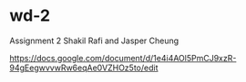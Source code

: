 # wd-2
Assignment 2
Shakil Rafi and Jasper Cheung

https://docs.google.com/document/d/1e4i4AOl5PmCJ9xzR-94gEegwvvwRw6eqAe0VZHOz5to/edit
